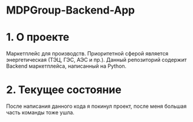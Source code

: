 # MDPGroup-Backend-App

# 1. О проекте

Маркетплейс для производств. Приоритетной сферой является энергетическая (ТЭЦ, ГЭС, АЭС и пр.). Данный репозиторий содержит Backend маркетплейса, написанный на Python.

# 2. Текущее состояние

После написания данного кода я покинул проект, после меня большая часть команды тоже ушла.
